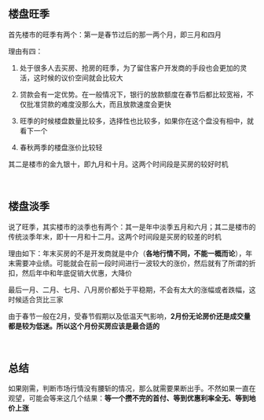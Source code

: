 ## 楼盘旺季

首先楼市的旺季有两个：第一是春节过后的那一两个月，即三月和四月

理由有四：

1. 处于很多人去买房、抢房的旺季，为了留住客户开发商的手段也会更加的灵活，这时候的议价空间就会比较大

2. 贷款会有一定优势。在一般情况下，银行的放款额度在春节后都比较宽裕，不仅批准贷款的难度没那么大，而且放款速度会更快 

3. 旺季的时候楼盘数量比较多，选择性也比较多，如果你在这个盘没有相中，就看下一个

4. 春秋两季的楼盘涨价比较轻

其二是楼市的金九银十，即九月和十月。这两个时间段是买房的较好时机​

<br/>

## 楼盘淡季

说了旺季，其实楼市的淡季也有两个：其一是年中淡季五月和六月；其二是楼市的传统淡季年末，即十一月和十二月。这两个时间段是买房的较差的时机

理由如下：年末买房的不是开发商就是中介（**各地行情不同，不能一概而论**），年末需要冲业绩。可能就会在前一段时间进行一波较大的涨价，然后就有了所谓的折扣，然后年中和年底促销大优惠，大降价

最后一月、二月、七月、八月房价都处于平稳期，不会有太大的涨幅或者跌幅，这时候适合货比三家

由于春节一般在2月，受春节假期以及低温天气影响，**2月份无论房价还是成交量都是较为低迷。所以这个月份买房应该是最合适的**

<br/>

## 总结

如果刚需，判断市场行情没有腰斩的情况，那么就需要果断出手。不然如果一直在观望，可能会等来这几个结果：**等一个攒不完的首付、等到优惠利率全无、等到地价上涨**